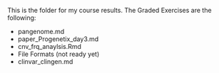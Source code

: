 This is the folder for my course results.
The Graded Exercises are the following:
- pangenome.md
- paper_Progenetix_day3.md
- cnv_frq_anaylsis.Rmd
- File Formats (not ready yet)
- clinvar_clingen.md
